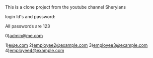 This is a clone project from the youtube channel Sheryians 

login Id's and password:

All passwords are 123

0)admin@me.com

1)e@e.com
2)employee2@example.com
3)employee3@example.com
4)employee4@example.com
